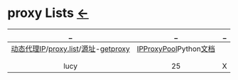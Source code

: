 # proxy Lists  [←](../index.md)

| _ | _ | _ |
|:---:|:---:|:---:|
| [动态代理IP](http://proxylist.fatezero.org/)/[proxy.list](proxy.list.txt)/[源址](https://github.com/fate0?tab=repositories)-[getproxy](https://github.com/fate0/getproxy) | [IPProxyPool](https://github.com/qiyeboy/IPProxyPool/blob/master/README.md)Python[文档](https://www.cnblogs.com/qiyeboy/p/5693128.html) | []() |
| []() | []() | []() |
| []() | []() | []() |
| lucy | 25 | X |
